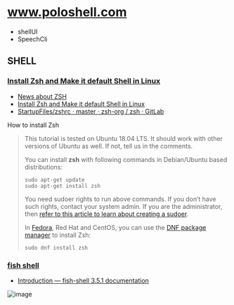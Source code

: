 # www.poloshell.com

+ shellUI
+ SpeechCli


## SHELL


### [Install Zsh and Make it default Shell in Linux](https://linuxhandbook.com/install-zsh/)

+ [News about ZSH](https://zsh.sourceforge.io/News/)
+ [Install Zsh and Make it default Shell in Linux](https://linuxhandbook.com/install-zsh/)
+ [StartupFiles/zshrc · master · zsh-org / zsh · GitLab](https://gitlab.com/zsh-org/zsh/-/blob/master/StartupFiles/zshrc)


 How to install Zsh
> 
> This tutorial is tested on Ubuntu 18.04 LTS. It should work with other versions of Ubuntu as well. If not, tell us in the comments.
> 
> You can install **zsh** with following commands in Debian/Ubuntu based distributions:
> 
>     sudo apt-get update
>     sudo apt-get install zsh
> 
> You need sudoer rights to run above commands. If you don’t have such rights, contact your system admin. If you are the administrator, then [refer to this article to learn about creating a sudoer](https://linuxhandbook.com/create-sudo-user/).
> 
> In [Fedora](https://getfedora.org/), Red Hat and CentOS, you can use the [DNF package manager](https://fedoraproject.org/wiki/DNF?rd=Dnf) to install Zsh:
> 
>     sudo dnf install zsh


### [fish shell](https://fishshell.com/)

+ [Introduction — fish-shell 3.5.1 documentation](https://fishshell.com/docs/current/index.html)

![image](https://user-images.githubusercontent.com/5669657/208444445-c2b36cf7-e2a3-49ee-bc6c-c1145aad992a.png)



